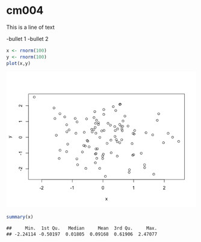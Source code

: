 cm004
================

This is a line of text

-bullet 1 -bullet 2

``` r
x <- rnorm(100)
y <- rnorm(100)
plot(x,y)
```

![](cmoo4_files/figure-markdown_github-ascii_identifiers/unnamed-chunk-1-1.png)

``` r
summary(x)
```

    ##     Min.  1st Qu.   Median     Mean  3rd Qu.     Max. 
    ## -2.24114 -0.50197  0.01805  0.09168  0.61906  2.47077
